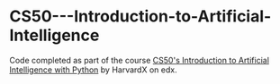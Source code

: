 # CS50---Introduction-to-Artificial-Intelligence

Code completed as part of the course <a href='https://cs50.harvard.edu/ai/2020/'>CS50's Introduction to Artificial Intelligence with Python</a> by HarvardX on edx.
